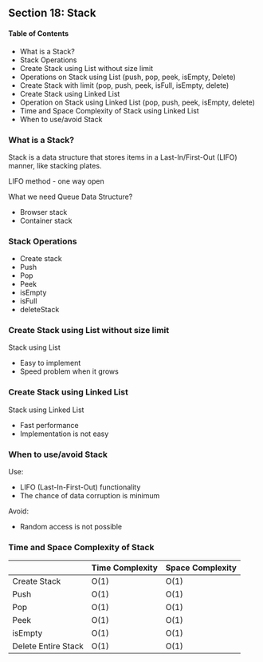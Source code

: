 ## Section 18: Stack

#### Table of Contents
- What is a Stack?
- Stack Operations
- Create Stack using List without size limit
- Operations on Stack using List (push, pop, peek, isEmpty, Delete)
- Create Stack with limit (pop, push, peek, isFull, isEmpty, delete)
- Create Stack using Linked List
- Operation on Stack using Linked List (pop, push, peek, isEmpty, delete)
- Time and Space Complexity of Stack using Linked List
- When to use/avoid Stack

### What is a Stack?

Stack is a data structure that stores items in a Last-In/First-Out (LIFO) manner, like stacking plates.

LIFO method - one way open

What we need Queue Data Structure?
- Browser stack
- Container stack


### Stack Operations
- Create stack
- Push
- Pop
- Peek
- isEmpty
- isFull
- deleteStack


### Create Stack using List without size limit

Stack using List
- Easy to implement
- Speed problem when it grows


### Create Stack using Linked List

Stack using Linked List
- Fast performance
- Implementation is not easy

### When to use/avoid Stack

Use:
- LIFO (Last-In-First-Out) functionality
- The chance of data corruption is minimum

Avoid:
- Random access is not possible


### Time and Space Complexity of Stack
|                         | Time Complexity  | Space Complexity |
|-------------------------|------------------|------------------|
| Create Stack            | O(1)             | O(1)             |
| Push                    | O(1)             | O(1)             |
| Pop                     | O(1)             | O(1)             |
| Peek                    | O(1)             | O(1)             |
| isEmpty                 | O(1)             | O(1)             |
| Delete Entire Stack     | O(1)             | O(1)             |